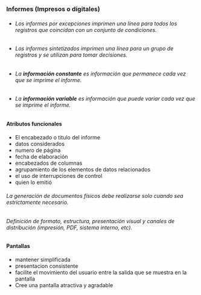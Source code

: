 ### Informes (Impresos o digitales)
- ###### Los informes por excepciones imprimen una línea para todos los registros que coincidan con un conjunto de condiciones.
- ###### Los informes sintetizados imprimen una línea para un grupo de registros y se utilizan para tomar decisiones.
- ###### La **información constante** es información que permanece cada vez que se imprime el informe.
- ###### La **información variable** es información que puede variar cada vez que se imprime el informe.
#### Atributos funcionales
- El encabezado o titulo del informe
- datos considerados
- numero de página
- fecha de elaboración
- encabezados de columnas
- agrupamiento de los elementos de datos relacionados 
- el uso de interrupciones de control
- quien lo emitió
###### La generación de documentos físicos debe realizarse solo cuando sea estrictamente necesario.
###### Definición de formato, estructura, presentación visual y canales de distribución (impresión, PDF, sistema interno, etc).
#### Pantallas
- mantener simplificada
- presentacion consistente
- facilite el movimiento del usuario entre la salida que se muestra en la pantalla
- Cree una pantalla atractiva y agradable
